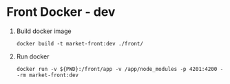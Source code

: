 # Front Docker - dev
1.  Build docker image
    
    `docker build -t market-front:dev ./front/`

2. Run docker

    `docker run -v ${PWD}:/front/app -v /app/node_modules -p 4201:4200 --rm market-front:dev`